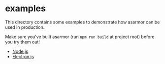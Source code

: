 # examples
This directory contains some examples to demonstrate how asarmor can be used in production.

Make sure you've built asarmor (run `npm run build` at project root) before you try them out!

- [Node.js](node)
- [Electron.js](electron)
